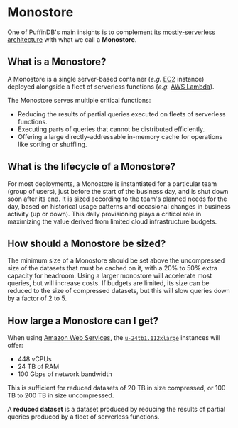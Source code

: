 # Monostore

One of PuffinDB's main insights is to complement its [mostly-serverless architecture](Architecture.md) with what we call a **Monostore**.

## What is a Monostore?
A Monostore is a single server-based container (*e.g.* [EC2](https://aws.amazon.com/ec2/) instance) deployed alongside a fleet of serverless functions (*e.g.* [AWS Lambda](https://aws.amazon.com/lambda/)).

The Monostore serves multiple critical functions:

- Reducing the results of partial queries executed on fleets of serverless functions.
- Executing parts of queries that cannot be distributed efficiently.
- Offering a large directly-addressable in-memory cache for operations like sorting or shuffling.

## What is the lifecycle of a Monostore?
For most deployments, a Monostore is instantiated for a particular team (group of users), just before the start of the business day, and is shut down soon after its end. It is sized according to the team's planned needs for the day, based on historical usage patterns and occasional changes in business activity (up or down). This daily provisioning plays a criticol role in maximizing the value derived from limited cloud infrastructure budgets.

## How should a Monostore be sized?
The minimum size of a Monostore should be set above the uncompressed size of the datasets that must be cached on it, with a 20% to 50% extra capacity for headroom. Using a larger monostore will accelerate most queries, but will increase costs. If budgets are limited, its size can be reduced to the size of compressed datasets, but this will slow queries down by a factor of 2 to 5.

## How large a Monostore can I get?
When using [Amazon Web Services](), the [`u-24tb1.112xlarge`](https://aws.amazon.com/ec2/instance-types/high-memory/) instances will offer: 
- 448 vCPUs
- 24 TB of RAM
- 100 Gbps of network bandwidth

This is sufficient for reduced datasets of 20 TB in size compressed, or 100 TB to 200 TB in size uncompressed.

A **reduced dataset** is a dataset produced by reducing the results of partial queries produced by a fleet of serverless functions.
